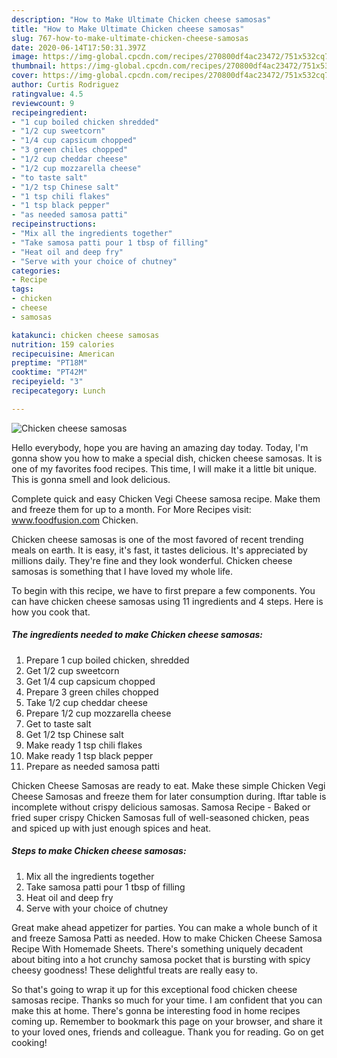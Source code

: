 ```yaml
---
description: "How to Make Ultimate Chicken cheese samosas"
title: "How to Make Ultimate Chicken cheese samosas"
slug: 767-how-to-make-ultimate-chicken-cheese-samosas
date: 2020-06-14T17:50:31.397Z
image: https://img-global.cpcdn.com/recipes/270800df4ac23472/751x532cq70/chicken-cheese-samosas-recipe-main-photo.jpg
thumbnail: https://img-global.cpcdn.com/recipes/270800df4ac23472/751x532cq70/chicken-cheese-samosas-recipe-main-photo.jpg
cover: https://img-global.cpcdn.com/recipes/270800df4ac23472/751x532cq70/chicken-cheese-samosas-recipe-main-photo.jpg
author: Curtis Rodriguez
ratingvalue: 4.5
reviewcount: 9
recipeingredient:
- "1 cup boiled chicken shredded"
- "1/2 cup sweetcorn"
- "1/4 cup capsicum chopped"
- "3 green chiles chopped"
- "1/2 cup cheddar cheese"
- "1/2 cup mozzarella cheese"
- "to taste salt"
- "1/2 tsp Chinese salt"
- "1 tsp chili flakes"
- "1 tsp black pepper"
- "as needed samosa patti"
recipeinstructions:
- "Mix all the ingredients together"
- "Take samosa patti pour 1 tbsp of filling"
- "Heat oil and deep fry"
- "Serve with your choice of chutney"
categories:
- Recipe
tags:
- chicken
- cheese
- samosas

katakunci: chicken cheese samosas 
nutrition: 159 calories
recipecuisine: American
preptime: "PT18M"
cooktime: "PT42M"
recipeyield: "3"
recipecategory: Lunch

---
```



![Chicken cheese samosas](https://img-global.cpcdn.com/recipes/270800df4ac23472/751x532cq70/chicken-cheese-samosas-recipe-main-photo.jpg)

Hello everybody, hope you are having an amazing day today. Today, I'm gonna show you how to make a special dish, chicken cheese samosas. It is one of my favorites food recipes. This time, I will make it a little bit unique. This is gonna smell and look delicious.

Complete quick and easy Chicken Vegi Cheese samosa recipe. Make them and freeze them for up to a month. For More Recipes visit: www.foodfusion.com Chicken.

Chicken cheese samosas is one of the most favored of recent trending meals on earth. It is easy, it's fast, it tastes delicious. It's appreciated by millions daily. They're fine and they look wonderful. Chicken cheese samosas is something that I have loved my whole life.


To begin with this recipe, we have to first prepare a few components. You can have chicken cheese samosas using 11 ingredients and 4 steps. Here is how you cook that.

<!--inarticleads1-->

##### The ingredients needed to make Chicken cheese samosas:

1. Prepare 1 cup boiled chicken, shredded
1. Get 1/2 cup sweetcorn
1. Get 1/4 cup capsicum chopped
1. Prepare 3 green chiles chopped
1. Take 1/2 cup cheddar cheese
1. Prepare 1/2 cup mozzarella cheese
1. Get to taste salt
1. Get 1/2 tsp Chinese salt
1. Make ready 1 tsp chili flakes
1. Make ready 1 tsp black pepper
1. Prepare as needed samosa patti


Chicken Cheese Samosas are ready to eat. Make these simple Chicken Vegi Cheese Samosas and freeze them for later consumption during. Iftar table is incomplete without crispy delicious samosas. Samosa Recipe - Baked or fried super crispy Chicken Samosas full of well-seasoned chicken, peas and spiced up with just enough spices and heat. 

<!--inarticleads2-->

##### Steps to make Chicken cheese samosas:

1. Mix all the ingredients together
1. Take samosa patti pour 1 tbsp of filling
1. Heat oil and deep fry
1. Serve with your choice of chutney


Great make ahead appetizer for parties. You can make a whole bunch of it and freeze Samosa Patti as needed. How to make Chicken Cheese Samosa Recipe With Homemade Sheets. There&#39;s something uniquely decadent about biting into a hot crunchy samosa pocket that is bursting with spicy cheesy goodness! These delightful treats are really easy to. 

So that's going to wrap it up for this exceptional food chicken cheese samosas recipe. Thanks so much for your time. I am confident that you can make this at home. There's gonna be interesting food in home recipes coming up. Remember to bookmark this page on your browser, and share it to your loved ones, friends and colleague. Thank you for reading. Go on get cooking!
